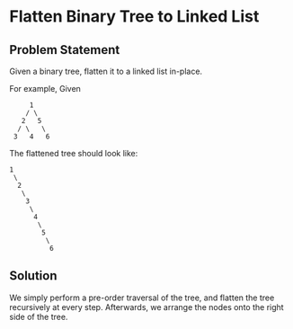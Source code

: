 # Flatten Binary Tree to Linked List

## Problem Statement
Given a binary tree, flatten it to a linked list in-place.

For example,
Given

         1
        / \
       2   5
      / \   \
     3   4   6

The flattened tree should look like:

    1
     \
      2
       \
        3
         \
          4
           \
            5
             \
              6

## Solution

We simply perform a pre-order traversal of the tree, and flatten the tree recursively at every step.  Afterwards, we arrange the nodes onto the right side of the tree.
